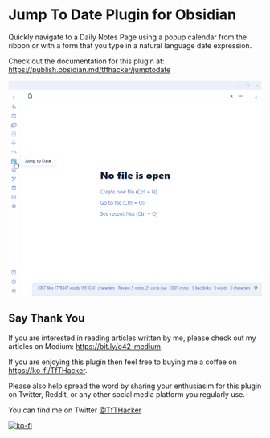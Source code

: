# Jump To Date Plugin for Obsidian
Quickly navigate to a Daily Notes Page using a popup calendar from  the ribbon or with a form that you type in a natural language date expression.

Check out the documentation for this plugin at: https://publish.obsidian.md/tfthacker/jumptodate

![Feature Preview](FeaturePreview-ribbon.gif)

## Say Thank You
If you are interested in reading articles written by me, please check out my articles on Medium: https://bit.ly/o42-medium.

If you are enjoying this plugin then feel free to buying me a coffee on [https://ko-fi/TfTHacker](https://ko-fi.com/TfTHacker).

Please also help spread the word by sharing your enthusiasim for this plugin on Twitter, Reddit, or any other social media platform you regularly use. 

You can find me on Twitter [@TfTHacker](https://twitter.com/TfTHacker)

[![ko-fi](https://ko-fi.com/img/githubbutton_sm.svg)](https://ko-fi.com/N4N16TNFD)


